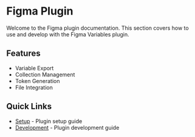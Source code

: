 # Figma Plugin

Welcome to the Figma plugin documentation. This section covers how to use and develop with the Figma Variables plugin.

## Features

- Variable Export
- Collection Management
- Token Generation
- File Integration

## Quick Links

- [Setup](/plugin/setup) - Plugin setup guide
- [Development](/plugin/development) - Plugin development guide
